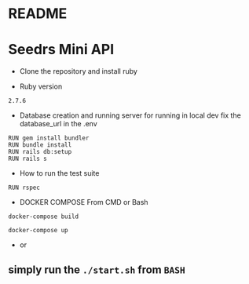 # README

# Seedrs Mini API

* Clone the repository and install ruby

* Ruby version
```
2.7.6
```

* Database creation and running server
for running in local dev
fix the database_url in the .env

```
RUN gem install bundler
RUN bundle install
RUN rails db:setup
RUN rails s
```
* How to run the test suite
```
RUN rspec
```
* DOCKER COMPOSE
From CMD or Bash
```
docker-compose build

docker-compose up
```

* or

## simply run the `./start.sh` from `BASH`
